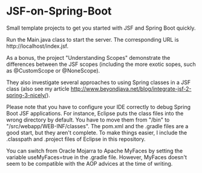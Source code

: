 JSF-on-Spring-Boot
==================

Small template projects to get you started with JSF and Spring Boot quickly.

Run the Main.java class to start the server. The corresponding URL is http://localhost/index.jsf.

As a bonus, the project "Understanding Scopes" demonstrate the differences between the JSF scopes
(including the more exotic sopes, such as @CustomScope or @NoneScope).

They also investigate several approaches to using Spring classes in a JSF class
(also see my article http://www.beyondjava.net/blog/integrate-jsf-2-spring-3-nicely/).

Please note that you have to configure your IDE correctly to debug Spring Boot JSF applications.
For instance, Eclipse puts the class files into the wrong directory by default. You have to
move them from "/bin" to "/src/webapp/WEB-INF/classes". The pom.xml and the .gradle files
are a good start, but they aren't complete. To make things easier, I include
the .classpath and .project files of Eclipse in this repository.

You can switch from Oracle Mojarra to Apache MyFaces by setting the variable useMyFaces=true in 
the .gradle file. However, MyFaces doesn't seem to be compatible with the AOP advices at the
time of writing.